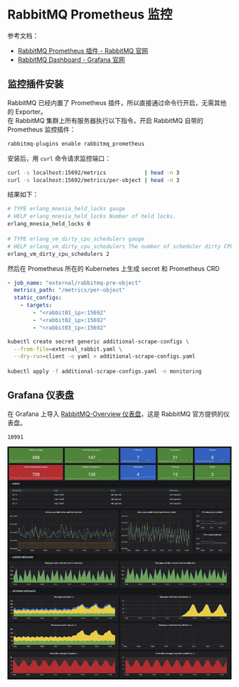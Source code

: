 
# RabbitMQ Prometheus 监控
参考文档：

- [RabbitMQ Prometheus 插件 - RabbitMQ 官网](https://www.rabbitmq.com/prometheus.html)
- [RabbitMQ Dashboard - Grafana 官网](https://grafana.com/grafana/dashboards/10991-rabbitmq-overview/)

## 监控插件安装
RabbitMQ 已经内置了 Prometheus 插件，所以直接通过命令行开启，无需其他的 Exporter。<br />在 RabbitMQ 集群上所有服务器执行以下指令，开启 RabbitMQ 自带的 Prometheus 监控插件：
```bash
rabbitmq-plugins enable rabbitmq_prometheus
```
安装后，用 `curl` 命令请求监控端口：
```bash
curl -s localhost:15692/metrics            | head -n 3
curl -s localhost:15692/metrics/per-object | head -n 3
```
结果如下：
```bash
# TYPE erlang_mnesia_held_locks gauge
# HELP erlang_mnesia_held_locks Number of held locks.
erlang_mnesia_held_locks 0

# TYPE erlang_vm_dirty_cpu_schedulers gauge
# HELP erlang_vm_dirty_cpu_schedulers The number of scheduler dirty CPU scheduler threads used by the emulator.
erlang_vm_dirty_cpu_schedulers 2
```
然后在 Prometheus 所在的 Kubernetes 上生成 secret 和 Prometheus CRD
```yaml
- job_name: "external/rabbitmq-pre-object"
  metrics_path: "/metrics/per-object"
  static_configs:
    - targets:
        - "<rabbit01_ip>:15692"
        - "<rabbit02_ip>:15692"
        - "<rabbit03_ip>:15692"
```
```bash
kubectl create secret generic additional-scrape-configs \
  --from-file=external_rabbit.yaml \
  --dry-run=client -o yaml > additional-scrape-configs.yaml

kubectl apply -f additional-scrape-configs.yaml -n monitoring
```

## Grafana 仪表盘
在 Grafana 上导入 [RabbitMQ-Overview 仪表盘](https://grafana.com/grafana/dashboards/10991)，这是 RabbitMQ 官方提供的仪表盘。
```
10991
```
![](./../assets/1657784846073-11f1ff62-4afc-475a-b13b-88afa47c50e9.png)
